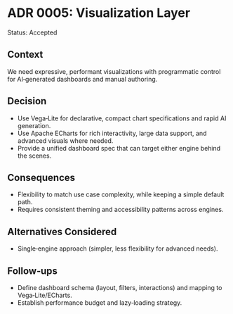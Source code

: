 # ADR 0005: Visualization Layer

Status: Accepted

## Context

We need expressive, performant visualizations with programmatic control for AI‑generated dashboards and manual authoring.

## Decision

- Use Vega‑Lite for declarative, compact chart specifications and rapid AI generation.
- Use Apache ECharts for rich interactivity, large data support, and advanced visuals where needed.
- Provide a unified dashboard spec that can target either engine behind the scenes.

## Consequences

- Flexibility to match use case complexity, while keeping a simple default path.
- Requires consistent theming and accessibility patterns across engines.

## Alternatives Considered

- Single‑engine approach (simpler, less flexibility for advanced needs).

## Follow‑ups

- Define dashboard schema (layout, filters, interactions) and mapping to Vega‑Lite/ECharts.
- Establish performance budget and lazy‑loading strategy.

